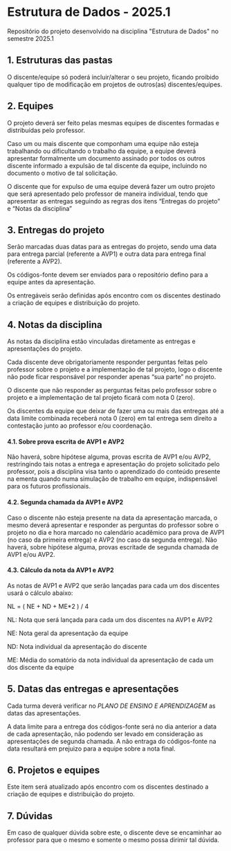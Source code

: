 # Estrutura de Dados - 2025.1
Repositório do projeto desenvolvido na disciplina "Estrutura de Dados" no semestre 2025.1

## 1. Estruturas das pastas
O discente/equipe só poderá incluir/alterar o seu projeto, ficando proibido qualquer tipo de modificação em projetos de outros(as) discentes/equipes.

## 2. Equipes
O projeto deverá ser feito pelas mesmas equipes de discentes formadas e distribuídas pelo professor.

Caso um ou mais discente que componham uma equipe não esteja trabalhando ou dificultando o trabalho da equipe, a equipe deverá apresentar formalmente um documento assinado por todos os outros discente informado a expulsão de tal discente da equipe, incluindo no documento o motivo de tal solicitação.

O discente que for expulso de uma equipe deverá fazer um outro projeto que será apresentado pelo professor de maneira individual, tendo que apresentar as entregas seguindo as regras dos itens “Entregas do projeto” e “Notas da disciplina”

## 3.  Entregas do projeto
Serão marcadas duas datas para as entregas do projeto, sendo uma data para entrega parcial (referente a AVP1) e outra data para entrega final (referente a AVP2).

Os códigos-fonte devem ser enviados para o repositório defino para a equipe antes da apresentação.

Os entregáveis serão definidas após encontro com os discentes destinado a criação de equipes e distribuição do projeto.

## 4. Notas da disciplina
As notas da disciplina estão vinculadas diretamente as entregas e apresentações do projeto.

Cada discente deve obrigatoriamente responder perguntas feitas pelo professor sobre o projeto e a implementação de tal projeto, logo o discente não pode ficar responsável por responder apenas “sua parte” no projeto.

O discente que não responder as perguntas feitas pelo professor sobre o projeto e a implementação de tal projeto ficará com nota 0 (zero).

Os discentes da equipe que deixar de fazer uma ou mais das entregas até a data limite combinada receberá nota 0 (zero) em tal entrega sem direito a contestação junto ao professor e/ou coordenação.

#### 4.1. Sobre prova escrita de AVP1 e AVP2
Não haverá, sobre hipótese alguma, provas escrita de AVP1 e/ou AVP2, restringindo tais notas a entrega e apresentação do projeto solicitado pelo professor, pois a disciplina visa tanto o aprendizado do conteúdo presente na ementa quando numa simulação de trabalho em equipe, indispensável para os futuros profissionais.

#### 4.2. Segunda chamada da AVP1 e AVP2
Caso o discente não esteja presente na data da apresentação marcada, o mesmo deverá apresentar e responder as perguntas do professor sobre o projeto no dia e hora marcado no calendário acadêmico para prova de AVP1 (no caso da primeira entrega) e AVP2 (no caso da segunda entrega). Não haverá, sobre hipótese alguma, provas escritade de segunda chamada de AVP1 e/ou AVP2.

#### 4.3. Cálculo da nota da AVP1 e AVP2
As notas de AVP1 e AVP2 que serão lançadas para cada um dos discentes usará o cálculo abaixo:

NL = ( NE + ND + ME*2 ) / 4

NL: Nota que será lançada para cada um dos discentes na AVP1 e AVP2

NE: Nota geral da apresentação da equipe

ND: Nota individual da apresentação do discente

ME: Média do somatório da nota individual da apresentação de cada um dos discente da equipe

## 5. Datas das entregas e apresentações
Cada turma deverá verificar no _PLANO DE ENSINO E APRENDIZAGEM_ as datas das apresentações.

A data limite para a entrega dos códigos-fonte será no dia anterior a data de cada apresentação, não podendo ser levado em consideração as apresentações de segunda chamada. A não entraga do códigos-fonte na data resultará em prejuizo para a equipe sobre a nota final.

## 6. Projetos e equipes
Este item será atualizado após encontro com os discentes destinado a criação de equipes e distribuição do projeto.

## 7. Dúvidas
Em caso de qualquer dúvida sobre este, o discente deve se encaminhar ao professor para que o mesmo e somente o mesmo possa dirimir tal dúvida.

